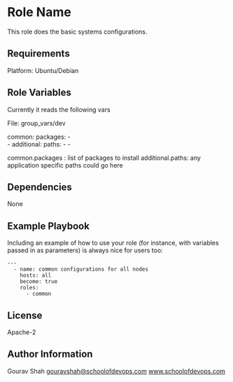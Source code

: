 Role Name
=========

This role does the basic systems configurations.

Requirements
------------

Platform: Ubuntu/Debian

Role Variables
--------------

Currently it reads the following vars

File: group_vars/dev

common:
  packages:
    -  
    -
additional:
  paths:
    -
    -

common.packages : list of packages to install
additional.paths: any application specific paths could go here


Dependencies
------------

None

Example Playbook
----------------

Including an example of how to use your role (for instance, with variables passed in as parameters) is always nice for users too:

```
---
  - name: common configurations for all nodes
    hosts: all
    become: true
    roles:
      - common

```

License
-------

Apache-2

Author Information
------------------

Gourav Shah <gouravshah@schoolofdevops.com>
www.schoolofdevops.com
